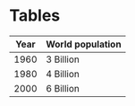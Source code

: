 # Tables
Year | World population
:---:| ----------------
1960 | 3 Billion
1980 | 4 Billion
2000 | 6 Billion